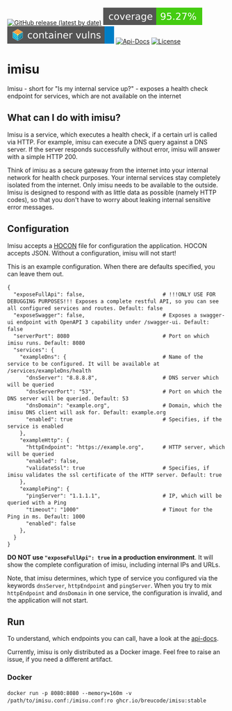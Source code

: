 [![GitHub release (latest by date)](https://img.shields.io/github/v/release/breucode/imisu?style=flat-square)](https://github.com/breucode/imisu/releases)
![Test Coverage](https://raw.githubusercontent.com/breucode/imisu/badges/coverage.svg)
[![Container vulnerabilities](https://raw.githubusercontent.com/breucode/imisu/badges/container-vulns.svg)](https://github.com/breucode/imisu/blob/badges/trivy-scan-result.txt)
[![Api-Docs](https://img.shields.io/badge/api--docs-swagger--ui-brightgreen?style=flat-square&logo=swagger)](https://breucode.github.io/imisu/swagger-ui.html?url=swagger.json&validatorUrl=)
[![License](https://img.shields.io/github/license/breucode/imisu?style=flat-square)](LICENSE)

# imisu

Imisu - short for "Is my internal service up?" - exposes a health check endpoint for services, which are not available on the internet

## What can I do with imisu?

Imisu is a service, which executes a health check, if a certain url is called via HTTP.
For example, imisu can execute a DNS query against a DNS server. If the server responds successfully without error, imisu will answer with a simple HTTP 200.

Think of imisu as a secure gateway from the internet into your internal network for health check purposes. Your internal services stay completely isolated from the internet.
Only imisu needs to be available to the outside. Imisu is designed to respond with as little data as possible (namely HTTP codes), so that you don't have to worry about leaking internal sensitive error messages.

## Configuration

Imisu accepts a [HOCON](https://github.com/lightbend/config/blob/master/HOCON.md) file for configuration the application. HOCON accepts JSON. Without a configuration, imisu will not start!

This is an example configuration. When there are defaults specified, you can leave them out.

```hocon
{
  "exposeFullApi": false,                         # !!!ONLY USE FOR DEBUGGING PURPOSES!!! Exposes a complete restful API, so you can see all configured services and routes. Default: false
  "exposeSwagger": false,                         # Exposes a swagger-ui endpoint with OpenAPI 3 capability under /swagger-ui. Default: false
  "serverPort": 8080                              # Port on which imisu runs. Default: 8080
  "services": {
    "exampleDns": {                               # Name of the service to be configured. It will be available at /services/exampleDns/health
      "dnsServer": "8.8.8.8",                     # DNS server which will be queried
      "dnsServerPort": "53",                      # Port on which the DNS server will be queried. Default: 53
      "dnsDomain": "example.org",                 # Domain, which the imisu DNS client will ask for. Default: example.org
      "enabled": true                             # Specifies, if the service is enabled
    },
    "exampleHttp": {
      "httpEndpoint": "https://example.org",      # HTTP server, which will be queried
      "enabled": false,
      "validateSsl": true                         # Specifies, if imisu validates the ssl certificate of the HTTP server. Default: true
    },
    "examplePing": {
      "pingServer": "1.1.1.1",                    # IP, which will be queried with a Ping
      "timeout": "1000"                           # Timout for the Ping in ms. Default: 1000
      "enabled": false
    },
  }
}
```

**DO NOT use `"exposeFullApi": true` in a production environment**. It will show the complete configuration of imisu, including internal IPs and URLs.

Note, that imisu determines, which type of service you configured via the keywords `dnsServer`, `httpEndpoint` and `pingServer`.
When you try to mix `httpEndpoint` and `dnsDomain` in one service, the configuration is invalid, and the application will not start.

## Run

To understand, which endpoints you can call, have a look at the [api-docs](https://breucode.github.io/imisu/swagger-ui.html?url=swagger.json&validatorUrl=).

Currently, imisu is only distributed as a Docker image. Feel free to raise an issue, if you need a different artifact.

### Docker

`docker run -p 8080:8080 --memory=160m -v /path/to/imisu.conf:/imisu.conf:ro ghcr.io/breucode/imisu:stable`
